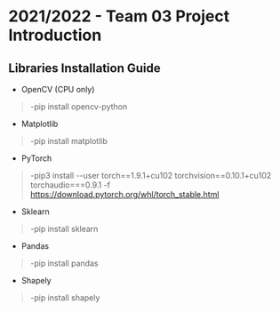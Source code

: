 # 2021/2022 - Team 03 Project Introduction

## Libraries Installation Guide 
- OpenCV (CPU only)
> -pip install opencv-python
- Matplotlib
> -pip install matplotlib
- PyTorch
> -pip3 install --user torch==1.9.1+cu102 torchvision==0.10.1+cu102 torchaudio===0.9.1 -f https://download.pytorch.org/whl/torch_stable.html
- Sklearn
> -pip install sklearn
- Pandas
> -pip install pandas
- Shapely
> -pip install shapely
